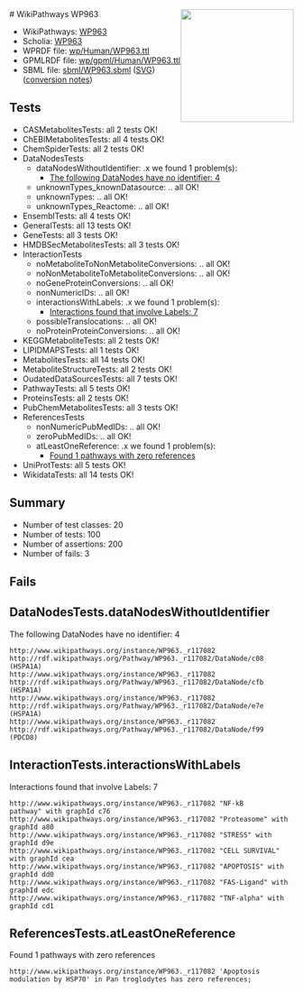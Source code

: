 <img style="float: right; width: 200px" src="../logo.png" />
# WikiPathways WP963

* WikiPathways: [WP963](https://identifiers.org/wikipathways:WP963)
* Scholia: [WP963](https://scholia.toolforge.org/wikipathways/WP963)
* WPRDF file: [wp/Human/WP963.ttl](../wp/Human/WP963.ttl)
* GPMLRDF file: [wp/gpml/Human/WP963.ttl](../wp/gpml/Human/WP963.ttl)
* SBML file: [sbml/WP963.sbml](../sbml/WP963.sbml) ([SVG](../sbml/WP963.svg)) ([conversion notes](../sbml/WP963.txt))

## Tests
* CASMetabolitesTests: all 2 tests OK!
* ChEBIMetabolitesTests: all 4 tests OK!
* ChemSpiderTests: all 2 tests OK!
* DataNodesTests
    * dataNodesWithoutIdentifier: .x we found 1 problem(s):
        * [The following DataNodes have no identifier: 4](#d2d32fa3)
    * unknownTypes_knownDatasource: .. all OK!
    * unknownTypes: .. all OK!
    * unknownTypes_Reactome: .. all OK!
* EnsemblTests: all 4 tests OK!
* GeneralTests: all 13 tests OK!
* GeneTests: all 3 tests OK!
* HMDBSecMetabolitesTests: all 3 tests OK!
* InteractionTests
    * noMetaboliteToNonMetaboliteConversions: .. all OK!
    * noNonMetaboliteToMetaboliteConversions: .. all OK!
    * noGeneProteinConversions: .. all OK!
    * nonNumericIDs: .. all OK!
    * interactionsWithLabels: .x we found 1 problem(s):
        * [Interactions found that involve Labels: 7](#630d267e)
    * possibleTranslocations: .. all OK!
    * noProteinProteinConversions: .. all OK!
* KEGGMetaboliteTests: all 2 tests OK!
* LIPIDMAPSTests: all 1 tests OK!
* MetabolitesTests: all 14 tests OK!
* MetaboliteStructureTests: all 2 tests OK!
* OudatedDataSourcesTests: all 7 tests OK!
* PathwayTests: all 5 tests OK!
* ProteinsTests: all 2 tests OK!
* PubChemMetabolitesTests: all 3 tests OK!
* ReferencesTests
    * nonNumericPubMedIDs: .. all OK!
    * zeroPubMedIDs: .. all OK!
    * atLeastOneReference: .x we found 1 problem(s):
        * [Found 1 pathways with zero references](#35eb778e)
* UniProtTests: all 5 tests OK!
* WikidataTests: all 14 tests OK!


## Summary

* Number of test classes: 20
* Number of tests: 100
* Number of assertions: 200
* Number of fails: 3

## Fails

<a name="d2d32fa3" />

## DataNodesTests.dataNodesWithoutIdentifier

The following DataNodes have no identifier: 4
```
http://www.wikipathways.org/instance/WP963._r117082 http://rdf.wikipathways.org/Pathway/WP963._r117082/DataNode/c08 (HSPA1A)
http://www.wikipathways.org/instance/WP963._r117082 http://rdf.wikipathways.org/Pathway/WP963._r117082/DataNode/cfb (HSPA1A)
http://www.wikipathways.org/instance/WP963._r117082 http://rdf.wikipathways.org/Pathway/WP963._r117082/DataNode/e7e (HSPA1A)
http://www.wikipathways.org/instance/WP963._r117082 http://rdf.wikipathways.org/Pathway/WP963._r117082/DataNode/f99 (PDCD8)
```

<a name="630d267e" />

## InteractionTests.interactionsWithLabels

Interactions found that involve Labels: 7
```
http://www.wikipathways.org/instance/WP963._r117082 "NF-kB
pathway" with graphId c76
http://www.wikipathways.org/instance/WP963._r117082 "Proteasome" with graphId a80
http://www.wikipathways.org/instance/WP963._r117082 "STRESS" with graphId d9e
http://www.wikipathways.org/instance/WP963._r117082 "CELL SURVIVAL" with graphId cea
http://www.wikipathways.org/instance/WP963._r117082 "APOPTOSIS" with graphId dd0
http://www.wikipathways.org/instance/WP963._r117082 "FAS-Ligand" with graphId edc
http://www.wikipathways.org/instance/WP963._r117082 "TNF-alpha" with graphId cd1
```

<a name="35eb778e" />

## ReferencesTests.atLeastOneReference

Found 1 pathways with zero references
```
http://www.wikipathways.org/instance/WP963._r117082 'Apoptosis modulation by HSP70' in Pan troglodytes has zero references; 
```

